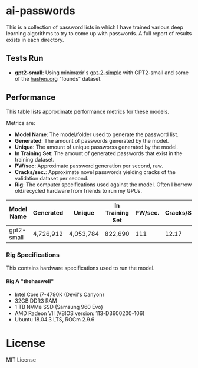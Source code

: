 # ai-passwords

This is a collection of password lists in which I have trained various deep learning algorithms to try to come up with passwords. A full report of results exists in each directory.

## Tests Run

* **gpt2-small**: Using minimaxir's [gpt-2-simple](https://github.com/minimaxir/gpt-2-simple) with GPT2-small and some of the [hashes.org](https://hashes.org) "founds" dataset. 

## Performance

This table lists approximate performance metrics for these models. 

Metrics are:

* **Model Name**: The model/folder used to generate the password list.
* **Generated**: The amount of passwords generated by the model.
* **Unique**: The amount of unique passworss generated by the model.
* **In Training Set**: The amount of generated passwords that exist in the training dataset.
* **PW/sec**: Approximate password generation per second, raw.
* **Cracks/sec.**: Approximate novel passwords yielding cracks of the validation dataset per second.
* **Rig**: The computer specifications used against the model. Often I borrow old/recycled hardware from friends to run my GPUs.

| Model Name | Generated | Unique    | In Training Set | PW/sec. | Cracks/Sec. | Rig |
|------------|-----------|-----------|-----------------|---------|-------------|-----|
|gpt2-small  | 4,726,912 | 4,053,784 | 822,690         | 111     | 12.17       | A   |


### Rig Specifications

This contains hardware specifications used to run the model.

#### Rig A "thehaswell"

* Intel Core i7-4790K (Devil's Canyon)
* 32GB DDR3 RAM
* 1 TB NVMe SSD (Samsung 960 Evo)
* AMD Radeon VII (VBIOS version: 113-D3600200-106)
* Ubuntu 18.04.3 LTS, ROCm 2.9.6

# License

MIT License
